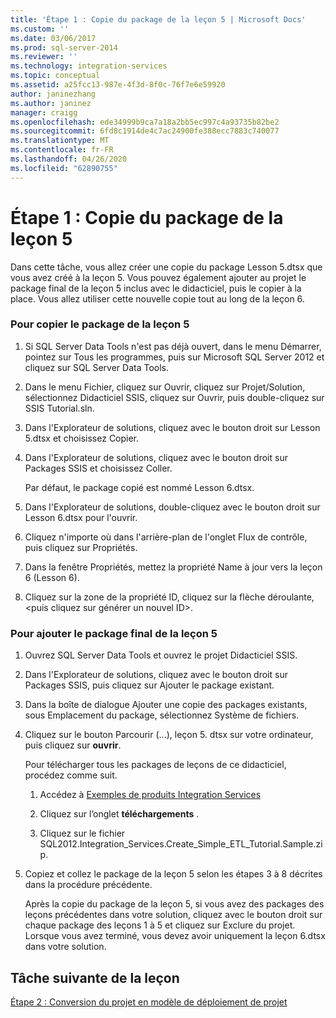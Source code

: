 ```yaml
---
title: 'Étape 1 : Copie du package de la leçon 5 | Microsoft Docs'
ms.custom: ''
ms.date: 03/06/2017
ms.prod: sql-server-2014
ms.reviewer: ''
ms.technology: integration-services
ms.topic: conceptual
ms.assetid: a25fcc13-987e-4f3d-8f0c-76f7e6e59920
author: janinezhang
ms.author: janinez
manager: craigg
ms.openlocfilehash: ede34999b9ca7a18a2bb5ec997c4a93735b82be2
ms.sourcegitcommit: 6fd8c1914de4c7ac24900fe388ecc7883c740077
ms.translationtype: MT
ms.contentlocale: fr-FR
ms.lasthandoff: 04/26/2020
ms.locfileid: "62890755"
---
```

# <a name="step-1-copying-the-lesson-5-package"></a>Étape 1 : Copie du package de la leçon 5
  Dans cette tâche, vous allez créer une copie du package Lesson 5.dtsx que vous avez créé à la leçon 5. Vous pouvez également ajouter au projet le package final de la leçon 5 inclus avec le didacticiel, puis le copier à la place. Vous allez utiliser cette nouvelle copie tout au long de la leçon 6.  
  
### <a name="to-copy-the-lesson-5-package"></a>Pour copier le package de la leçon 5  
  
1.  Si SQL Server Data Tools n'est pas déjà ouvert, dans le menu Démarrer, pointez sur Tous les programmes, puis sur Microsoft SQL Server 2012 et cliquez sur SQL Server Data Tools.  
  
2.  Dans le menu Fichier, cliquez sur Ouvrir, cliquez sur Projet/Solution, sélectionnez Didacticiel SSIS, cliquez sur Ouvrir, puis double-cliquez sur SSIS Tutorial.sln.  
  
3.  Dans l'Explorateur de solutions, cliquez avec le bouton droit sur Lesson 5.dtsx et choisissez Copier.  
  
4.  Dans l'Explorateur de solutions, cliquez avec le bouton droit sur Packages SSIS et choisissez Coller.  
  
     Par défaut, le package copié est nommé Lesson 6.dtsx.  
  
5.  Dans l'Explorateur de solutions, double-cliquez avec le bouton droit sur Lesson 6.dtsx pour l'ouvrir.  
  
6.  Cliquez n'importe où dans l'arrière-plan de l'onglet Flux de contrôle, puis cliquez sur Propriétés.  
  
7.  Dans la fenêtre Propriétés, mettez la propriété Name à jour vers la leçon 6 (Lesson 6).  
  
8.  Cliquez sur la zone de la propriété ID, cliquez sur la flèche déroulante, \<puis cliquez sur générer un nouvel ID>.  
  
### <a name="to-add-the-completed-lesson-5-package"></a>Pour ajouter le package final de la leçon 5  
  
1.  Ouvrez SQL Server Data Tools et ouvrez le projet Didacticiel SSIS.  
  
2.  Dans l'Explorateur de solutions, cliquez avec le bouton droit sur Packages SSIS, puis cliquez sur Ajouter le package existant.  
  
3.  Dans la boîte de dialogue Ajouter une copie des packages existants, sous Emplacement du package, sélectionnez Système de fichiers.  
  
4.  Cliquez sur le bouton Parcourir (...), leçon 5. dtsx sur votre ordinateur, puis cliquez sur **ouvrir**.  
  
     Pour télécharger tous les packages de leçons de ce didacticiel, procédez comme suit.  
  
    1.  Accédez à [Exemples de produits Integration Services](https://go.microsoft.com/fwlink/?LinkId=275027)  
  
    2.  Cliquez sur l’onglet **téléchargements** .  
  
    3.  Cliquez sur le fichier SQL2012.Integration_Services.Create_Simple_ETL_Tutorial.Sample.zip.  
  
5.  Copiez et collez le package de la leçon 5 selon les étapes 3 à 8 décrites dans la procédure précédente.  
  
     Après la copie du package de la leçon 5, si vous avez des packages des leçons précédentes dans votre solution, cliquez avec le bouton droit sur chaque package des leçons 1 à 5 et cliquez sur Exclure du projet. Lorsque vous avez terminé, vous devez avoir uniquement la leçon 6.dtsx dans votre solution.  
  
## <a name="next-task-in-lesson"></a>Tâche suivante de la leçon  
 [Étape 2 : Conversion du projet en modèle de déploiement de projet](lesson-6-2-converting-the-project-to-the-project-deployment-model.md)  
  
  
